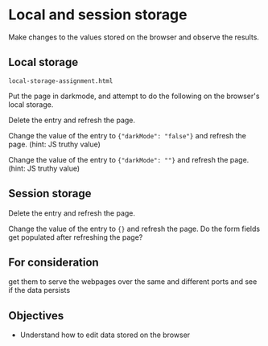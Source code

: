 # Local and session storage

Make changes to the values stored on the browser and observe the results.

## Local storage

`local-storage-assignment.html`

Put the page in darkmode, and attempt to do the following on the browser's local storage.

Delete the entry and refresh the page.

Change the value of the entry to `{"darkMode": "false"}` and refresh the page.
(hint: JS truthy value)

Change the value of the entry to `{"darkMode": ""}` and refresh the page.
(hint: JS truthy value)

## Session storage

Delete the entry and refresh the page.

Change the value of the entry to `{}` and refresh the page. Do the form fields get populated after refreshing the page?

## For consideration

get them to serve the webpages over the same and different ports and see if the data persists

## Objectives

- Understand how to edit data stored on the browser
